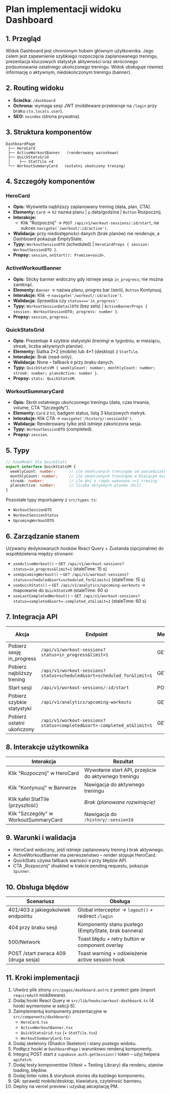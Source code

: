 # Plan implementacji widoku Dashboard

## 1. Przegląd
Widok Dashboard jest chronionym hubem głównym użytkownika. Jego celem jest zapewnienie szybkiego rozpoczęcia zaplanowanego treningu, prezentacja kluczowych statystyk aktywności oraz skróconego podsumowania ostatniego ukończonego treningu. Widok obsługuje również informację o aktywnym, niedokończonym treningu (banner).

## 2. Routing widoku
- **Ścieżka:** `/dashboard`
- **Ochrona:** wymaga sesji JWT (middleware przekieruje na `/login` przy braku `ctx.locals.user`).
- **SEO:** `noindex` (strona prywatna).

## 3. Struktura komponentów
```
DashboardPage
 ├── HeroCard
 ├── ActiveWorkoutBanner   (renderowany warunkowo)
 ├── QuickStatsGrid
 │    ├── StatTile ×4
 └── WorkoutSummaryCard   (ostatni ukończony trening)
```

## 4. Szczegóły komponentów
### HeroCard
- **Opis:** Wyświetla najbliższy zaplanowany trening (data, plan, CTA).
- **Elementy:** `Card` → `h2` nazwa planu | `p` data/godzina | `Button` Rozpocznij.
- **Interakcje:**
  - Klik "Rozpocznij" → `POST /api/v1/workout-sessions/:id/start`, na sukces `navigate('/workout/:id/active')`.
- **Walidacja:** przy niedostępności danych (brak planów) nie renderuje, a Dashboard pokazuje EmptyState.
- **Typy:** `WorkoutSessionDTO` (scheduled) | `HeroCardProps { session: WorkoutSessionDTO }`.
- **Propsy:** `session`, `onStart(): Promise<void>`.

### ActiveWorkoutBanner
- **Opis:** Sticky banner widoczny gdy istnieje sesja `in_progress`; nie można zamknąć.
- **Elementy:** `Banner` → nazwa planu, progres bar (serii), `Button` Kontynuuj.
- **Interakcje:** Klik → `navigate('/workout/:id/active')`.
- **Walidacja:** Sprawdza czy `status==='in_progress'`.
- **Typy:** `WorkoutSessionDetailDTO` (bez sets) | `ActiveBannerProps { session: WorkoutSessionDTO; progress: number }`.
- **Propsy:** `session`, `progress`.

### QuickStatsGrid
- **Opis:** Prezentuje 4 szybkie statystyki (treningi w tygodniu, w miesiącu, streak, liczba aktywnych planów).
- **Elementy:** Siatka 2×2 (mobile) lub 4×1 (desktop) z `StatTile`.
- **Interakcje:** Brak (read-only).
- **Walidacja:** None – fallback `0` przy braku danych.
- **Typy:** `QuickStatsVM { weeklyCount: number; monthlyCount: number; streak: number; plansActive: number }`.
- **Propsy:** `stats: QuickStatsVM`.

### WorkoutSummaryCard
- **Opis:** Skrót ostatniego ukończonego treningu (data, czas trwania, volume, CTA "Szczegóły").
- **Elementy:** `Card` z `h3`, badgem status, listą 3 kluczowych metryk.
- **Interakcje:** Klik CTA → `navigate('/history/:sessionId')`.
- **Walidacja:** Renderowany tylko jeśli istnieje zakończona sesja.
- **Typy:** `WorkoutSessionDTO` (completed).
- **Propsy:** `session`.

## 5. Typy
```typescript
// ViewModel dla QuickStats
export interface QuickStatsVM {
  weeklyCount: number;      // ile ukończonych treningów od poniedziałku
  monthlyCount: number;     // ile ukończonych treningów w bieżącym miesiącu
  streak: number;           // ile dni z rzędu wykonano >=1 trening
  plansActive: number;      // liczba aktywnych planów (0/1)
}
```
Pozostałe typy importujemy z `src/types.ts`:
- `WorkoutSessionDTO`
- `WorkoutSessionStatus`
- `UpcomingWorkoutDTO`

## 6. Zarządzanie stanem
Używamy dedykowanych hooków React Query + Zustanda (opcjonalnie) do współdzielenia między stronami:
- `useActiveWorkout()` – `GET /api/v1/workout-sessions?status=in_progress&limit=1` (staleTime: 15 s)
- `useUpcomingWorkout()` – `GET /api/v1/workout-sessions?status=scheduled&sort=scheduled_for&limit=1` (staleTime: 15 s)
- `useQuickStats()` – `GET /api/v1/analytics/upcoming-workouts` → mapowanie do `QuickStatsVM` (staleTime: 60 s)
- `useLastCompletedWorkout()` – `GET /api/v1/workout-sessions?status=completed&sort=-completed_at&limit=1` (staleTime: 60 s)

## 7. Integracja API
| Akcja | Endpoint | Metoda | Typ zapytania | Typ odpowiedzi |
|-------|----------|--------|---------------|----------------|
| Pobierz sesję in_progress | `/api/v1/workout-sessions?status=in_progress&limit=1` | GET | – | `WorkoutSessionsListResponse` |
| Pobierz najbliższy trening | `/api/v1/workout-sessions?status=scheduled&sort=scheduled_for&limit=1` | GET | – | `WorkoutSessionsListResponse` |
| Start sesji | `/api/v1/workout-sessions/:id/start` | POST | `EmptyPayload` | `WorkoutSessionDetailDTO` |
| Pobierz szybkie statystyki | `/api/v1/analytics/upcoming-workouts` | GET | – | `UpcomingWorkoutDTO[]` (mapujemy) |
| Pobierz ostatni ukończony | `/api/v1/workout-sessions?status=completed&sort=-completed_at&limit=1` | GET | – | `WorkoutSessionsListResponse` |

## 8. Interakcje użytkownika
| Interakcja | Rezultat |
|------------|----------|
| Klik "Rozpocznij" w HeroCard | Wywołanie start API, przejście do aktywnego treningu
| Klik "Kontynuuj" w Bannerze | Nawigacja do aktywnego treningu
| Klik kafel StatTile (przyszłość) | *Brak (planowane rozwinięcie)*
| Klik "Szczegóły" w WorkoutSummaryCard | Nawigacja do `/history/:sessionId`

## 9. Warunki i walidacja
- HeroCard widoczny, jeśli istnieje zaplanowany trening **i** brak aktywnego.
- ActiveWorkoutBanner ma pierwszeństwo – render stopuje HeroCard.
- QuickStats używa fallback wartości `0` przy błędzie API.
- CTA „Rozpocznij” disabled w trakcie pending requestu, pokazuje `Spinner`.

## 10. Obsługa błędów
| Scenariusz | Obsługa |
|------------|---------|
| 401/403 z jakiegokolwiek endpointu | Global interceptor → `logout()` + redirect `/login` |
| 404 przy braku sesji | Komponenty stanu pustego (EmptyState, brak bannera) |
| 500/Network | Toast błędu + retry button w component overlay |
| POST /start zwraca 409 (druga sesja) | Toast warning + odświeżenie active session hook |

## 11. Kroki implementacji
1. Utwórz plik strony `src/pages/dashboard.astro` z protect gate (import `requireAuth` middleware).
2. Dodaj hooki React Query w `src/lib/hooks/workout-dashboard.ts` (4 hooki wymienione w sekcji 6).
3. Zaimplementuj komponenty prezentacyjne w `src/components/dashboard/`:
   - `HeroCard.tsx`
   - `ActiveWorkoutBanner.tsx`
   - `QuickStatsGrid.tsx` (+ `StatTile.tsx`)
   - `WorkoutSummaryCard.tsx`
4. Dodaj skeletony (Shadcn Skeleton) i stany pustego widoku.
5. Podłącz hooki w `DashboardPage` i warunkowo renderuj komponenty.
6. Integruj POST start z `supabase.auth.getSession()` token – użyj helpera `apiFetch`.
7. Dodaj testy komponentów (Vitest + Testing Library) dla renderu, stanów loading, błędów.
8. Dodaj linter rules & storybook stories dla każdego komponentu.
9. QA: sprawdź mobile/desktop, klawiatura, czytelność banneru.
10. Deploy na vercel preview i uzyskaj akceptację PM.
